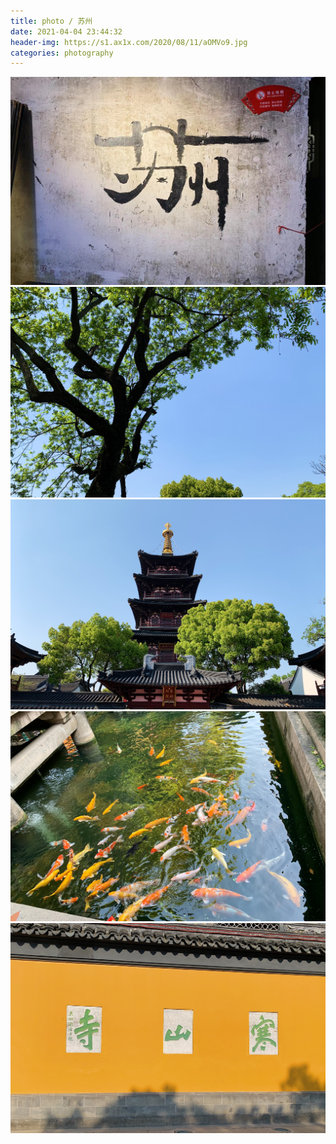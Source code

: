 ```yaml
---
title: photo / 苏州
date: 2021-04-04 23:44:32
header-img: https://s1.ax1x.com/2020/08/11/aOMVo9.jpg
categories: photography
---
```


![](210404-1/01.jpg)
![](210404-1/02.jpg)
![](210404-1/03.jpg)
![](210404-1/04.jpg)
![](210404-1/05.jpg)
